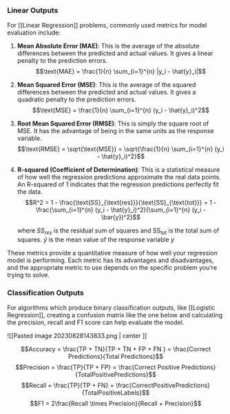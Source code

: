 ### Linear Outputs
For [[Linear Regression]] problems, commonly used metrics for model evaluation include:

1. **Mean Absolute Error (MAE)**: This is the average of the absolute differences between the predicted and actual values. It gives a linear penalty to the prediction errors. $$\text{MAE} = \frac{1}{n} \sum_{i=1}^{n} |y_i - \hat{y}_i|$$
2. **Mean Squared Error (MSE)**: This is the average of the squared differences between the predicted and actual values. It gives a quadratic penalty to the prediction errors. $$\text{MSE} = \frac{1}{n} \sum_{i=1}^{n} (y_i - \hat{y}_i)^2$$
3. **Root Mean Squared Error (RMSE)**: This is simply the square root of MSE. It has the advantage of being in the same units as the response variable. $$\text{RMSE} = \sqrt{\text{MSE}} = \sqrt{\frac{1}{n} \sum_{i=1}^{n} (y_i - \hat{y}_i)^2}$$
4. **R-squared (Coefficient of Determination)**: This is a statistical measure of how well the regression predictions approximate the real data points. An R-squared of 1 indicates that the regression predictions perfectly fit the data. $$R^2 = 1 - \frac{\text{SS}_{\text{res}}}{\text{SS}_{\text{tot}}} = 1 - \frac{\sum_{i=1}^{n} (y_i - \hat{y}_i)^2}{\sum_{i=1}^{n} (y_i - \bar{y})^2}$$

    where $SS_{res}$ is the residual sum of squares and $\text{SS}_{\text{tot}}$ is the total sum of squares. $\bar{y}$ is the mean value of the response variable $y$

These metrics provide a quantitative measure of how well your regression model is performing. Each metric has its advantages and disadvantages, and the appropriate metric to use depends on the specific problem you're trying to solve.


### Classification Outputs
For algorithms which produce binary classification outputs, like [[Logistic Regression]], creating a confusion matrix like the one below and calculating the precision, recall and F1 score can help evaluate the model.

![[Pasted image 20230828143833.png | center ]]

$$Accuracy = \frac{TP + TN}{TP + TN + FP + FN } = \frac{Correct Predictions}{Total Predictions}$$
$$Precision = \frac{TP}{TP + FP} = \frac{Correct Positive Predictions}{TotalPositivePredictions}$$
$$Recall = \frac{TP}{TP + FN} = \frac{CorrectPositivePredictions}{TotalPositiveLabels}$$
$$F1 = 2\frac{Recall \times Precision}{Recall + Precision}$$

